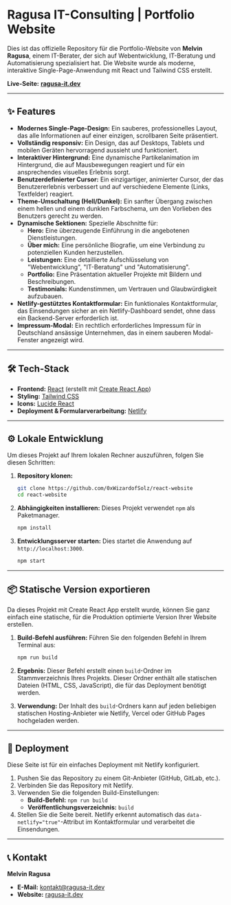 # Ragusa IT-Consulting | Portfolio Website

Dies ist das offizielle Repository für die Portfolio-Website von **Melvin Ragusa**, einem IT-Berater, der sich auf Webentwicklung, IT-Beratung und Automatisierung spezialisiert hat. Die Website wurde als moderne, interaktive Single-Page-Anwendung mit React und Tailwind CSS erstellt.

**Live-Seite:** [**ragusa-it.dev**](https://ragusa-it.dev)

---

## ✨ Features

- **Modernes Single-Page-Design:** Ein sauberes, professionelles Layout, das alle Informationen auf einer einzigen, scrollbaren Seite präsentiert.
- **Vollständig responsiv:** Ein Design, das auf Desktops, Tablets und mobilen Geräten hervorragend aussieht und funktioniert.
- **Interaktiver Hintergrund:** Eine dynamische Partikelanimation im Hintergrund, die auf Mausbewegungen reagiert und für ein ansprechendes visuelles Erlebnis sorgt.
- **Benutzerdefinierter Cursor:** Ein einzigartiger, animierter Cursor, der das Benutzererlebnis verbessert und auf verschiedene Elemente (Links, Textfelder) reagiert.
- **Theme-Umschaltung (Hell/Dunkel):** Ein sanfter Übergang zwischen einem hellen und einem dunklen Farbschema, um den Vorlieben des Benutzers gerecht zu werden.
- **Dynamische Sektionen:** Spezielle Abschnitte für:
  - **Hero:** Eine überzeugende Einführung in die angebotenen Dienstleistungen.
  - **Über mich:** Eine persönliche Biografie, um eine Verbindung zu potenziellen Kunden herzustellen.
  - **Leistungen:** Eine detaillierte Aufschlüsselung von "Webentwicklung", "IT-Beratung" und "Automatisierung".
  - **Portfolio:** Eine Präsentation aktueller Projekte mit Bildern und Beschreibungen.
  - **Testimonials:** Kundenstimmen, um Vertrauen und Glaubwürdigkeit aufzubauen.
- **Netlify-gestütztes Kontaktformular:** Ein funktionales Kontaktformular, das Einsendungen sicher an ein Netlify-Dashboard sendet, ohne dass ein Backend-Server erforderlich ist.
- **Impressum-Modal:** Ein rechtlich erforderliches Impressum für in Deutschland ansässige Unternehmen, das in einem sauberen Modal-Fenster angezeigt wird.

---

## 🛠️ Tech-Stack

- **Frontend:** [React](https://reactjs.org/) (erstellt mit [Create React App](https://create-react-app.dev/))
- **Styling:** [Tailwind CSS](https://tailwindcss.com/)
- **Icons:** [Lucide React](https://lucide.dev/guide/react)
- **Deployment & Formularverarbeitung:** [Netlify](https://www.netlify.com/)

---

## ⚙️ Lokale Entwicklung

Um dieses Projekt auf Ihrem lokalen Rechner auszuführen, folgen Sie diesen Schritten:

1.  **Repository klonen:**
    ```bash
    git clone https://github.com/0xWizardofSolz/react-website
    cd react-website
    ```

2.  **Abhängigkeiten installieren:**
    Dieses Projekt verwendet `npm` als Paketmanager.
    ```bash
    npm install
    ```

3.  **Entwicklungsserver starten:**
    Dies startet die Anwendung auf `http://localhost:3000`.
    ```bash
    npm start
    ```

---


## 📦 Statische Version exportieren

Da dieses Projekt mit Create React App erstellt wurde, können Sie ganz einfach eine statische, für die Produktion optimierte Version Ihrer Website erstellen.

1.  **Build-Befehl ausführen:**
    Führen Sie den folgenden Befehl in Ihrem Terminal aus:
    ```bash
    npm run build
    ```

2.  **Ergebnis:**
    Dieser Befehl erstellt einen `build`-Ordner im Stammverzeichnis Ihres Projekts. Dieser Ordner enthält alle statischen Dateien (HTML, CSS, JavaScript), die für das Deployment benötigt werden.

3.  **Verwendung:**
    Der Inhalt des `build`-Ordners kann auf jeden beliebigen statischen Hosting-Anbieter wie Netlify, Vercel oder GitHub Pages hochgeladen werden.

---

## 🚀 Deployment

Diese Seite ist für ein einfaches Deployment mit Netlify konfiguriert.

1.  Pushen Sie das Repository zu einem Git-Anbieter (GitHub, GitLab, etc.).
2.  Verbinden Sie das Repository mit Netlify.
3.  Verwenden Sie die folgenden Build-Einstellungen:
    - **Build-Befehl:** `npm run build`
    - **Veröffentlichungsverzeichnis:** `build`
4.  Stellen Sie die Seite bereit. Netlify erkennt automatisch das `data-netlify="true"`-Attribut im Kontaktformular und verarbeitet die Einsendungen.

---

## 📞 Kontakt

**Melvin Ragusa**

-   **E-Mail:** [kontakt@ragusa-it.dev](mailto:kontakt@ragusa-it.dev)
-   **Website:** [ragusa-it.dev](https://ragusa-it.dev)

